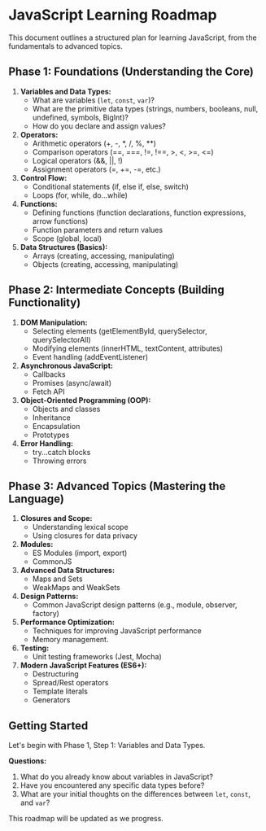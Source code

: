 # JavaScript Learning Roadmap

This document outlines a structured plan for learning JavaScript, from the fundamentals to advanced topics.

## Phase 1: Foundations (Understanding the Core)

1.  **Variables and Data Types:**
    * What are variables (`let`, `const`, `var`)?
    * What are the primitive data types (strings, numbers, booleans, null, undefined, symbols, BigInt)?
    * How do you declare and assign values?
2.  **Operators:**
    * Arithmetic operators (+, -, \*, /, %, \*\*)
    * Comparison operators (==, ===, !=, !==, >, <, >=, <=)
    * Logical operators (&&, ||, !)
    * Assignment operators (=, +=, -=, etc.)
3.  **Control Flow:**
    * Conditional statements (if, else if, else, switch)
    * Loops (for, while, do...while)
4.  **Functions:**
    * Defining functions (function declarations, function expressions, arrow functions)
    * Function parameters and return values
    * Scope (global, local)
5.  **Data Structures (Basics):**
    * Arrays (creating, accessing, manipulating)
    * Objects (creating, accessing, manipulating)

## Phase 2: Intermediate Concepts (Building Functionality)

1.  **DOM Manipulation:**
    * Selecting elements (getElementById, querySelector, querySelectorAll)
    * Modifying elements (innerHTML, textContent, attributes)
    * Event handling (addEventListener)
2.  **Asynchronous JavaScript:**
    * Callbacks
    * Promises (async/await)
    * Fetch API
3.  **Object-Oriented Programming (OOP):**
    * Objects and classes
    * Inheritance
    * Encapsulation
    * Prototypes
4.  **Error Handling:**
    * try...catch blocks
    * Throwing errors

## Phase 3: Advanced Topics (Mastering the Language)

1.  **Closures and Scope:**
    * Understanding lexical scope
    * Using closures for data privacy
2.  **Modules:**
    * ES Modules (import, export)
    * CommonJS
3.  **Advanced Data Structures:**
    * Maps and Sets
    * WeakMaps and WeakSets
4.  **Design Patterns:**
    * Common JavaScript design patterns (e.g., module, observer, factory)
5.  **Performance Optimization:**
    * Techniques for improving JavaScript performance
    * Memory management.
6.  **Testing:**
    * Unit testing frameworks (Jest, Mocha)
7.  **Modern JavaScript Features (ES6+):**
    * Destructuring
    * Spread/Rest operators
    * Template literals
    * Generators

## Getting Started

Let's begin with Phase 1, Step 1: Variables and Data Types.

**Questions:**

1.  What do you already know about variables in JavaScript?
2.  Have you encountered any specific data types before?
3.  What are your initial thoughts on the differences between `let`, `const`, and `var`?

This roadmap will be updated as we progress.